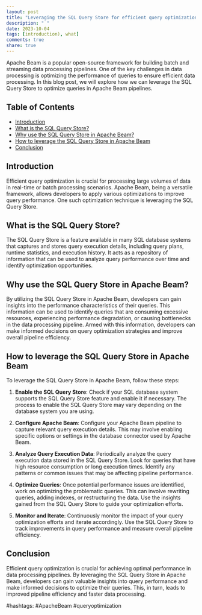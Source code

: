 ```yaml
---
layout: post
title: "Leveraging the SQL Query Store for efficient query optimization in Apache Beam"
description: " "
date: 2023-10-04
tags: [introduction), what]
comments: true
share: true
---
```


Apache Beam is a popular open-source framework for building batch and streaming data processing pipelines. One of the key challenges in data processing is optimizing the performance of queries to ensure efficient data processing. In this blog post, we will explore how we can leverage the SQL Query Store to optimize queries in Apache Beam pipelines.

## Table of Contents
- [Introduction](#introduction)
- [What is the SQL Query Store?](#what-is-the-sql-query-store)
- [Why use the SQL Query Store in Apache Beam?](#why-use-the-sql-query-store-in-apache-beam)
- [How to leverage the SQL Query Store in Apache Beam](#how-to-leverage-the-sql-query-store-in-apache-beam)
- [Conclusion](#conclusion)

## Introduction
Efficient query optimization is crucial for processing large volumes of data in real-time or batch processing scenarios. Apache Beam, being a versatile framework, allows developers to apply various optimizations to improve query performance. One such optimization technique is leveraging the SQL Query Store.

## What is the SQL Query Store?
The SQL Query Store is a feature available in many SQL database systems that captures and stores query execution details, including query plans, runtime statistics, and execution history. It acts as a repository of information that can be used to analyze query performance over time and identify optimization opportunities.

## Why use the SQL Query Store in Apache Beam?
By utilizing the SQL Query Store in Apache Beam, developers can gain insights into the performance characteristics of their queries. This information can be used to identify queries that are consuming excessive resources, experiencing performance degradation, or causing bottlenecks in the data processing pipeline. Armed with this information, developers can make informed decisions on query optimization strategies and improve overall pipeline efficiency.

## How to leverage the SQL Query Store in Apache Beam
To leverage the SQL Query Store in Apache Beam, follow these steps:

1. **Enable the SQL Query Store**: Check if your SQL database system supports the SQL Query Store feature and enable it if necessary. The process to enable the SQL Query Store may vary depending on the database system you are using.

2. **Configure Apache Beam**: Configure your Apache Beam pipeline to capture relevant query execution details. This may involve enabling specific options or settings in the database connector used by Apache Beam.

3. **Analyze Query Execution Data**: Periodically analyze the query execution data stored in the SQL Query Store. Look for queries that have high resource consumption or long execution times. Identify any patterns or common issues that may be affecting pipeline performance.

4. **Optimize Queries**: Once potential performance issues are identified, work on optimizing the problematic queries. This can involve rewriting queries, adding indexes, or restructuring the data. Use the insights gained from the SQL Query Store to guide your optimization efforts.

5. **Monitor and Iterate**: Continuously monitor the impact of your query optimization efforts and iterate accordingly. Use the SQL Query Store to track improvements in query performance and measure overall pipeline efficiency.

## Conclusion
Efficient query optimization is crucial for achieving optimal performance in data processing pipelines. By leveraging the SQL Query Store in Apache Beam, developers can gain valuable insights into query performance and make informed decisions to optimize their queries. This, in turn, leads to improved pipeline efficiency and faster data processing.

#hashtags: #ApacheBeam #queryoptimization